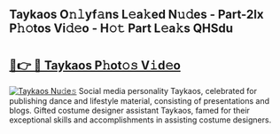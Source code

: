 ## Taykaos O𝚗𝚕yf𝚊ns L𝚎a𝚔ed N𝚞𝚍es - Part-2lx P𝚑𝚘tos Vi𝚍𝚎o - H𝚘𝚝 Part L𝚎a𝚔s QHSdu

# <h2><a href="http://kf0drx.oniu.top/?m=Taykaos">🔗👉 🔴 Taykaos P𝚑ot𝚘𝚜 V𝚒d𝚎o</a></h2>

[![Taykaos Nu𝚍e𝚜](https://i.imgur.com/0qMVB7G.gif)](http://kf0drx.oniu.top/?m=Taykaos)
Social media personality Taykaos, celebrated for publishing dance and lifestyle material, consisting of presentations and blogs. Gifted costume designer assistant Taykaos, famed for their exceptional skills and accomplishments in assisting costume designers.  
